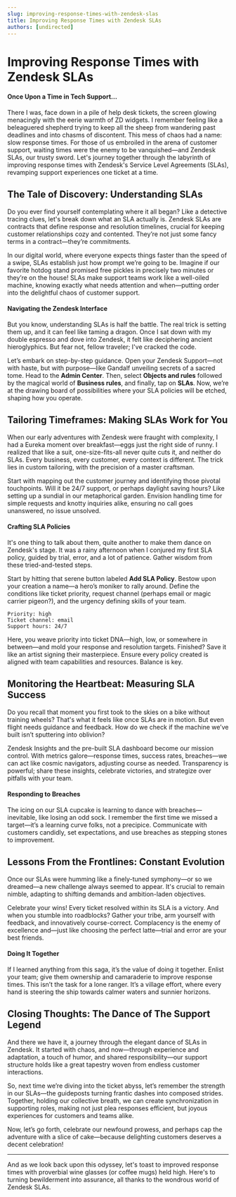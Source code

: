 ```yaml
---
slug: improving-response-times-with-zendesk-slas
title: Improving Response Times with Zendesk SLAs
authors: [undirected]
---
```



# Improving Response Times with Zendesk SLAs

#### Once Upon a Time in Tech Support…

There I was, face down in a pile of help desk tickets, the screen glowing menacingly with the eerie warmth of ZD widgets. I remember feeling like a beleaguered shepherd trying to keep all the sheep from wandering past deadlines and into chasms of discontent. This mess of chaos had a name: slow response times. For those of us embroiled in the arena of customer support, waiting times were the enemy to be vanquished—and Zendesk SLAs, our trusty sword. Let's journey together through the labyrinth of improving response times with Zendesk's Service Level Agreements (SLAs), revamping support experiences one ticket at a time.

## The Tale of Discovery: Understanding SLAs

Do you ever find yourself contemplating where it all began? Like a detective tracing clues, let's break down what an SLA actually is. Zendesk SLAs are contracts that define response and resolution timelines, crucial for keeping customer relationships cozy and contented. They’re not just some fancy terms in a contract—they’re commitments.

In our digital world, where everyone expects things faster than the speed of a swipe, SLAs establish just how prompt we’re going to be. Imagine if our favorite hotdog stand promised free pickles in precisely two minutes or they’re on the house! SLAs make support teams work like a well-oiled machine, knowing exactly what needs attention and when—putting order into the delightful chaos of customer support.

#### Navigating the Zendesk Interface

But you know, understanding SLAs is half the battle. The real trick is setting them up, and it can feel like taming a dragon. Once I sat down with my double espresso and dove into Zendesk, it felt like deciphering ancient hieroglyphics. But fear not, fellow traveler; I've cracked the code.

Let’s embark on step-by-step guidance. Open your Zendesk Support—not with haste, but with purpose—like Gandalf unveiling secrets of a sacred tome. Head to the **Admin Center**. Then, select **Objects and rules** followed by the magical world of **Business rules**, and finally, tap on **SLAs**. Now, we’re at the drawing board of possibilities where your SLA policies will be etched, shaping how you operate.

## Tailoring Timeframes: Making SLAs Work for You

When our early adventures with Zendesk were fraught with complexity, I had a Eureka moment over breakfast—eggs just the right side of runny. I realized that like a suit, one-size-fits-all never quite cuts it, and neither do SLAs. Every business, every customer, every context is different. The trick lies in custom tailoring, with the precision of a master craftsman.

Start with mapping out the customer journey and identifying those pivotal touchpoints. Will it be 24/7 support, or perhaps daylight saving hours? Like setting up a sundial in our metaphorical garden. Envision handling time for simple requests and knotty inquiries alike, ensuring no call goes unanswered, no issue unsolved.

#### Crafting SLA Policies

It's one thing to talk about them, quite another to make them dance on Zendesk's stage. It was a rainy afternoon when I conjured my first SLA policy, guided by trial, error, and a lot of patience. Gather wisdom from these tried-and-tested steps.

Start by hitting that serene button labeled **Add SLA Policy**. Bestow upon your creation a name—a hero’s moniker to rally around. Define the conditions like ticket priority, request channel (perhaps email or magic carrier pigeon?), and the urgency defining skills of your team.

```
Priority: high
Ticket channel: email
Support hours: 24/7
```

Here, you weave priority into ticket DNA—high, low, or somewhere in between—and mold your response and resolution targets. Finished? Save it like an artist signing their masterpiece. Ensure every policy created is aligned with team capabilities and resources. Balance is key.

## Monitoring the Heartbeat: Measuring SLA Success

Do you recall that moment you first took to the skies on a bike without training wheels? That's what it feels like once SLAs are in motion. But even flight needs guidance and feedback. How do we check if the machine we’ve built isn’t sputtering into oblivion?

Zendesk Insights and the pre-built SLA dashboard become our mission control. With metrics galore—response times, success rates, breaches—we can act like cosmic navigators, adjusting course as needed. Transparency is powerful; share these insights, celebrate victories, and strategize over pitfalls with your team.

#### Responding to Breaches

The icing on our SLA cupcake is learning to dance with breaches—inevitable, like losing an odd sock. I remember the first time we missed a target—it’s a learning curve folks, not a precipice. Communicate with customers candidly, set expectations, and use breaches as stepping stones to improvement.

## Lessons From the Frontlines: Constant Evolution

Once our SLAs were humming like a finely-tuned symphony—or so we dreamed—a new challenge always seemed to appear. It's crucial to remain nimble, adapting to shifting demands and ambition-laden objectives.

Celebrate your wins! Every ticket resolved within its SLA is a victory. And when you stumble into roadblocks? Gather your tribe, arm yourself with feedback, and innovatively course-correct. Complacency is the enemy of excellence and—just like choosing the perfect latte—trial and error are your best friends.

#### Doing It Together

If I learned anything from this saga, it’s the value of doing it together. Enlist your team; give them ownership and camaraderie to improve response times. This isn’t the task for a lone ranger. It’s a village effort, where every hand is steering the ship towards calmer waters and sunnier horizons.

## Closing Thoughts: The Dance of The Support Legend

And there we have it, a journey through the elegant dance of SLAs in Zendesk. It started with chaos, and now—through experience and adaptation, a touch of humor, and shared responsibility—our support structure holds like a great tapestry woven from endless customer interactions.

So, next time we’re diving into the ticket abyss, let’s remember the strength in our SLAs—the guideposts turning frantic dashes into composed strides. Together, holding our collective breath, we can create synchronization in supporting roles, making not just plea responses efficient, but joyous experiences for customers and teams alike.

Now, let’s go forth, celebrate our newfound prowess, and perhaps cap the adventure with a slice of cake—because delighting customers deserves a decent celebration!

---

And as we look back upon this odyssey, let's toast to improved response times with proverbial wine glasses (or coffee mugs) held high. Here's to turning bewilderment into assurance, all thanks to the wondrous world of Zendesk SLAs.